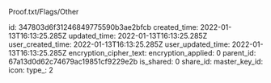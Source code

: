 Proof.txt/Flags/Other

id: 347803d6f31246849775590b3ae2bfcb
created_time: 2022-01-13T16:13:25.285Z
updated_time: 2022-01-13T16:13:25.285Z
user_created_time: 2022-01-13T16:13:25.285Z
user_updated_time: 2022-01-13T16:13:25.285Z
encryption_cipher_text: 
encryption_applied: 0
parent_id: 67a13d0d62c74679ac19851cf9229e2b
is_shared: 0
share_id: 
master_key_id: 
icon: 
type_: 2
